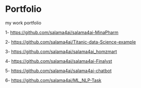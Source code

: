# Portfolio
my work portfolio

1- https://github.com/salama4ai/salama4ai-MinaPharm

2- https://github.com/salama4ai/Titanic-data-Science-example

3- https://github.com/salama4ai/salama4ai_homzmart

4- https://github.com/salama4ai/salama4ai-Finalyst

5- https://github.com/salama4ai/salama4ai-chatbot

6- https://github.com/salama4ai/ML_NLP-Task
